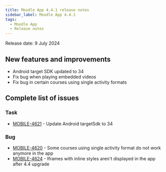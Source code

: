```yaml
---
title: Moodle App 4.4.1 release notes
sidebar_label: Moodle App 4.4.1
tags:
  - Moodle App
  - Release notes
---
```


Release date: 9 July 2024

## New features and improvements

- Android target SDK updated to 34
- Fix bug when playing embedded videos
- Fix bug in certain courses using single activity formats

## Complete list of issues

### Task

- [MOBILE-4621](https://tracker.moodle.org/browse/MOBILE-4621) - Update Android targetSdk to 34

### Bug

- [MOBILE-4620](https://tracker.moodle.org/browse/MOBILE-4620) - Some courses using single activity format do not work anymore in the app
- [MOBILE-4624](https://tracker.moodle.org/browse/MOBILE-4624) - Iframes with inline styles aren't displayed in the app after 4.4 upgrade
